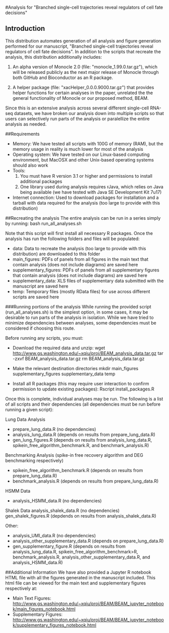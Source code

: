 #Analysis for "Branched single-cell trajectories reveal regulators of cell fate decisions"

## Introduction
This distribution automates generation of all analysis and figure generation performed for our manuscript, "Branched single-cell trajectories reveal regulators of cell fate decisions". In addition to the scripts that recreate the analysis, this distribution additionally includes:

1. An alpha version of Monocle 2.0 (file: "monocle_1.99.0.tar.gz"), which will be released publicly as the next major release of Monocle through both GitHub and Bioconductor as an R package.

2. A helper package (file: "xacHelper_0.0.0.9000.tar.gz") that provides helper functions for certain analyses in the paper, unrelated the the general functionality of Monocle or our proposed method, BEAM.

Since this is an extensive analysis across several different single-cell RNA-seq datasets, we have broken our analysis down into multiple scripts so that users can selectively run parts of the analysis or paralellize the entire analysis as needed.

##Requirements
- Memory: We have tested all scripts with 100G of memory (RAM), but the memory usage in reality is much lower for most of the analysis
- Operating system: We have tested on our Linux-based computing environment, but MacOSX and other Unix-based operating systems should also work
- Tools: 
	1. You must have R version 3.1 or higher and permissions to install additional packages
	2. One library used during analysis requires rJava, which relies on Java being available (we have tested with Java SE Development Kit 7u17)
- Internet connection: Used to download packages for installation and a tarball with data required for the analysis (too large to provide with this distribution)

##Recreating the analysis
The entire analysis can be run in a series simply by running:
bash run_all_analyses.sh

Note that this script will first install all necessary R packages. Once the analysis has run the following folders and files will be populated:
- data: Data to recreate the analysis (too large to provide with this distribution) are downloaded to this folder
- main_figures: PDFs of panels from all figures in the main text that contain analysis (does not include diagrams) are saved here
- supplementary_figures: PDFs of panels from all supplementary figures that contain analysis (does not include diagrams) are saved here
- supplementary_data: XLS files of supplementary data submitted with the manuscript are saved here
- temp: Temporary files (mostly RData files) for use across different scripts are saved here

###Running portions of the analysis
While running the provided script (run_all_analyses.sh) is the simplest option, in some cases, it may be desirable to run parts of the analysis in isolation. While we have tried to minimize dependencies between analyses, some dependencies must be considered if choosing this route.

Before running any scripts, you must:
- Download the required data and unzip:
wget http://www.gs.washington.edu/~xqiu/proj/BEAM_analysis_data.tar.gz
tar -zxvf BEAM_analysis_data.tar.gz
rm BEAM_analysis_data.tar.gz

- Make the relevant destination directories
mkdir main_figures supplementary_figures supplementary_data temp

- Install all R packages (this may require user interaction to confirm permission to update existing packages):
Rscript install_packages.R


Once this is complete, individual analyses may be run. The following is a list of all scripts and their dependencies (all dependencies must be run before running a given script):

Lung Data Analysis
- prepare_lung_data.R (no dependencies)
- analysis_lung_data.R (depends on results from prepare_lung_data.R)
- gen_lung_figures.R (depends on results from analysis_lung_data.R, spikein_free_algorithm_benchmark.R, and benchmark_analysis.R)

Benchmarking Analysis (spike-in free recovery algorithm and DEG benchmarking respectively)
- spikein_free_algorithm_benchmark.R (depends on results from prepare_lung_data.R)
- benchmark_analysis.R (depends on results from prepare_lung_data.R)

HSMM Data
- analysis_HSMM_data.R (no dependencies)

Shalek Data
analysis_shalek_data.R (no dependencies)
gen_shalek_figures.R (depdends on results from analysis_shalek_data.R)

Other:
- analysis_UMI_data.R (no dependencies)
- analysis_other_supplementary_data.R (depends on prepare_lung_data.R)  
- gen_supplementary_figure.R (depends on results from analysis_lung_data.R, spikein_free_algorithm_benchmark>R, benchmark_analysis.R, analysis_other_supplementary_data.R, and analysis_HSMM_data.R)

##Additional Information 
We have also provided a Jupyter R notebook HTML file with all the figures generated in the manuscript included. This html file can be viewed for the main text and supplementary figures respectively at: 
- Main Text Figures: http://www.gs.washington.edu/~xqiu/proj/BEAM/BEAM_jupyter_notebook/main_figures_notebook.html 
- Supplementary Figures: http://www.gs.washington.edu/~xqiu/proj/BEAM/BEAM_jupyter_notebook/supplementary_figures_notebook.html
